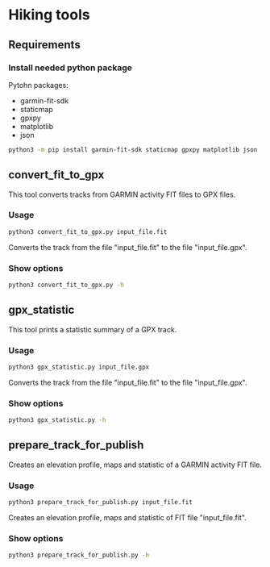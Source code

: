 # Hiking tools

## Requirements

### Install needed python package
Pytohn packages:
- garmin-fit-sdk
- staticmap
- gpxpy
- matplotlib
- json

```bash
python3 -m pip install garmin-fit-sdk staticmap gpxpy matplotlib json
```

## convert_fit_to_gpx

This tool converts tracks from GARMIN activity FIT files to GPX files.

### Usage
```bash
python3 convert_fit_to_gpx.py input_file.fit
```
Converts the track from the file "input_file.fit" to the file "input_file.gpx".

### Show options
```bash
python3 convert_fit_to_gpx.py -h
```

## gpx_statistic

This tool prints a statistic summary of a GPX track.

### Usage
```bash
python3 gpx_statistic.py input_file.gpx
```
Converts the track from the file "input_file.fit" to the file "input_file.gpx".

### Show options
```bash
python3 gpx_statistic.py -h
```

## prepare_track_for_publish

Creates an elevation profile, maps and statistic of a GARMIN activity FIT file.

### Usage
```bash
python3 prepare_track_for_publish.py input_file.fit
```
Creates an elevation profile, maps and statistic of FIT file "input_file.fit".

### Show options
```bash
python3 prepare_track_for_publish.py -h
```

